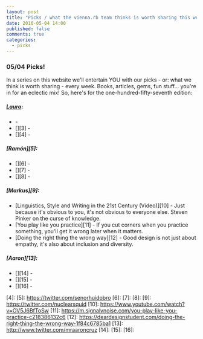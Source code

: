 ```yaml
---
layout: post
title: "Picks / what the vienna.rb team thinks is worth sharing this week"
date: 2016-05-04 14:00
published: false
comments: true
categories:
  - picks
---
```


### 05/04 Picks!

In a series on this website we'll entertain YOU with our picks - or: what we think is worth sharing - every week.
Books, articles, gems, fun stuff... you're in for an eclectic mix! So, here's for the one-hundred-fifty-seventh edition:

##### [Laura][1]:
- [][2] - 
- [][3] - 
- [][4] - 

##### [Ramón][5]:
- [][6] - 
- [][7] - 
- [][8] - 

##### [Markus][9]:
- [Linguistics, Style and Writing in the 21st Century (Video)][10] - Just because it's obvious to you, it's not obvious to everyone else. Steven Pinker on the curse of knowledge.
- [You play like you practice][11] - If you cut corners when you practice something, you'll get it wrong later when it matters.
- [Doing the right thing the wrong way][12] - Good design is not just about empathy, it's also about inclusion and diversity.

##### [Aaron][13]:
- [][14] - 
- [][15] - 
- [][16] - 

[1]: http://www.twitter.com/alicetragedy
[2]: 
[3]: 
[4]: 
[5]: https://twitter.com/senorhuidobro
[6]:
[7]:
[8]:
[9]: https://twitter.com/nuclearsquid
[10]: https://www.youtube.com/watch?v=OV5J6BfToSw
[11]: https://m.signalvnoise.com/you-play-like-you-practice-c218386132c6
[12]: https://deardesignstudent.com/doing-the-right-thing-the-wrong-way-1f84c6785ba1
[13]: http://www.twitter.com/mraaroncruz
[14]: 
[15]: 
[16]: 
